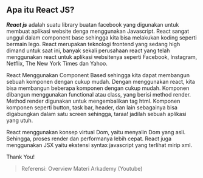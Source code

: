 ## Apa itu React JS?

***React js*** adalah suatu library buatan facebook yang digunakan untuk membuat aplikasi website denga menggunakan Javascript. 
React sangat unggul dalam component base sehingga kita bisa melakukan koding seperti bermain lego. 
React merupakan teknologi frontend yang sedang high dimand untuk saat ini, banyak sekali perusahaan react yang telah menggunakan react untuk aplikasi websitenya seperti Facebook, Instagram, Netflix, The New York Times dan Yahoo.

React Menggunakan Component Based sehingga kita dapat membangun sebuah komponen dengan cukup mudah. Dengan menggunakan react, kita bisa membangun beberapa komponen dengan cukup mudah. Komponen dibangun menggunakan functional atau class, yang berisi method render. Method render digunakan untuk mengembalikan tag html.
Komponen komponen seperti button, task bar, header, dan lain sebagainya bisa digabungkan dalam satu screen sehingga, taraa! jadilah sebuah aplikasi yang utuh.

React menggunakan konsep virtual Dom, yaitu menyalin Dom yang asli. Sehingga, proses render dan performanya lebih cepat. React juga menggunakan JSX yaitu ekstensi syntax javascript yang terlihat mirip xml.

Thank You!

> Referensi: Overview Materi Arkademy (Youtube)
